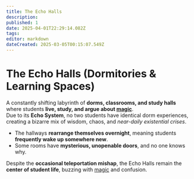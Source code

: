 ```yaml
---
title: The Echo Halls
description: 
published: 1
date: 2025-04-01T22:29:14.082Z
tags: 
editor: markdown
dateCreated: 2025-03-05T00:15:07.549Z
---
```


# The Echo Halls (Dormitories & Learning Spaces)
A constantly shifting labyrinth of **dorms, classrooms, and study halls** where students **live, study, and argue about [magic](/structure/mechanic/magic)**.  
Due to its **Echo System**, no two students have identical dorm experiences, creating a bizarre mix of wisdom, chaos, and *near-daily existential crises*.  

- The hallways **rearrange themselves overnight**, meaning students **frequently wake up somewhere new**.  
- Some rooms have **mysterious, unopenable doors**, and no one knows why.  

Despite the **occasional teleportation mishap**, the Echo Halls remain the **center of student life**, buzzing with [magic](/structure/mechanic/magic) and confusion.  
